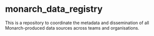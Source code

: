 # monarch_data_registry
This is a repository to coordinate the metadata and dissemination of all Monarch-produced data sources across teams and organisations.
